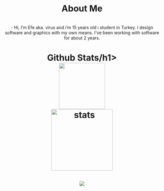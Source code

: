 <div align="center">
  <h1>About Me</h1>
  <br>
  - Hi, I’m Efe aka. virus and ı’m 15 years old ı student in Turkey. I design software and graphics with my own means. I've been working with software for about 2 years.
   <h1>Github Stats/h1>
  <br>
  <img src="https://github-readme-stats.vercel.app/api?username=virushasnobrain&show_icons=true&theme=gruvbox&hide_border=true" width="%100" height="150px">
  <br>
  <img src="https://github-readme-stats.vercel.app/api/top-langs/?username=virushasnobrain&layout=compact&theme=gruvbox&hide_border=true&layout=compact" width="%100" height="200px" alt="stats" />
  <br><br>
 <img src="https://lanyard-profile-readme.vercel.app/api/487251264984449034" style="max-width:100%;">
</div>
